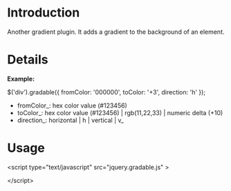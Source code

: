 # Introduction #

Another gradient plugin. It adds a gradient to the background of an element.

# Details #

**Example:**

$('div').gradable({ fromColor: '000000', toColor: '+3', direction: 'h' });

  * fromColor_: hex color value (#123456)
  * toColor_: hex color value (#123456) | rgb(11,22,33) | numeric delta (+10)
  * direction_: horizontal | h | vertical | v_

# Usage #



&lt;script type="text/javascript" src="jquery.gradable.js" &gt;



&lt;/script&gt;

